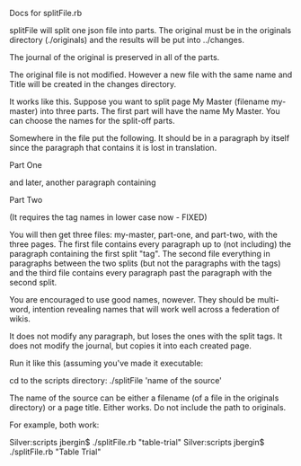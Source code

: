 <p>Docs for splitFile.rb</p>

<p>splitFile will split one json file into parts. The original must be in the originals directory (./originals) and the results will be put into ../changes.</p>

<p>The journal of the original is preserved in all of the parts. </p>

<p>The original file is not modified. However a new file with the same name and Title will be created in the changes directory. </p>

<p>It works like this. Suppose you want to split page My Master (filename my-master) into three parts. The first part will have the name My Master. You can choose the names for the split-off parts. </p>

<p>Somewhere in the file put the following. It should be in a paragraph by itself since the paragraph that contains it is lost in translation. </p>

<p><split>Part One</split></p>

<p>and later, another paragraph containing</p>

<p><split>Part Two</split> </p>

<p>(It requires the tag names in lower case now - FIXED)</p>

<p>You will then get three files: my-master, part-one, and part-two, with the three pages. The first file contains every paragraph up to (not including) the paragraph containing the first split "tag". The second file everything in paragraphs between the two splits (but not the paragraphs with the tags) and the third file contains every paragraph past the paragraph with the second split.</p>

<p>You are encouraged to use good names, nowever. They should be multi-word, intention revealing names that will work well across a federation of wikis. 

<p>It does not modify any paragraph, but loses the ones with the split tags. It does not modify the journal, but copies it into each created page. </p>

<p>Run it like this (assuming you've made it executable:</p>

<p>cd to the scripts directory:
./splitFile 'name of the source'</p>

<p>The name of the source can be either a filename (of a file in the originals directory) or a page title. Either works. Do not include the path to originals. </p>

<p>For example, both work:</p>

<p>Silver:scripts jbergin$ ./splitFile.rb "table-trial"
Silver:scripts jbergin$ ./splitFile.rb "Table Trial"</p>
